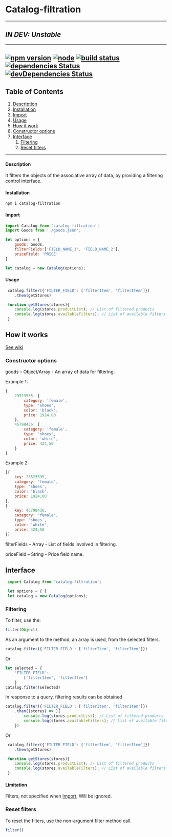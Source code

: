 # Catalog-filtration

---

## *IN DEV: Unstable*

---
[![npm version](https://img.shields.io/npm/v/catalog-filtration.svg)](https://www.npmjs.com/package/catalog-filtration)
[![node](https://img.shields.io/node/v/gh-badges.svg)](https://github.com/mordenius/catalog-filtration)
[![build status](https://travis-ci.org/mordenius/catalog-filtration.svg?branch=master)](https://travis-ci.org/mordenius/catalog-filtration)
[![dependencies Status](https://david-dm.org/mordenius/catalog-filtration/status.svg)](https://david-dm.org/mordenius/catalog-filtration)
[![devDependencies Status](https://david-dm.org/mordenius/catalog-filtration/dev-status.svg)](https://david-dm.org/javiercf/catalog-filtration?type=dev)
---
## Table of Contents
1. [Description](#description)
2. [Installation](#installation)
3. [Import](#import)
4. [Usage](#usage)
5. [How it work](#how-it-work)
6. [Constructor options](#constructor-options)
7. [Interface](#interface)
    1. [Filtering](#filtering)
    2. [Reset filters](#reset-filters)

---

#### <a name="description"></a>Description
It filters the objects of the associative array of data, by providing a filtering control interface.

#### <a name="installation"></a>Installation
```
npm i catalog-filtration
```

#### <a name="import"></a>Import
```javascript
import Catalog from 'catalog-filtration';
import Goods from './goods.json';

let options = {
    goods: Goods,
    filterFields:['FIELD_NAME_1', 'FIELD_NAME_2'],
    priceField: 'PRICE'
}

let catalog = new Catalog(options);
```

#### <a name="usage"></a>Usage
```javascript
 catalog.filter({'FILTER_FIELD': ['filterItem', 'filterItem']})
    .then(getStores)

 function getStores(stores){
    console.log(stores.productList); // List of filtered products
    console.log(stores.availableFilters); // List of available filters for filtered products
 }
```

## <a name="how-it-works"></a>How it works
[See wiki](https://github.com/mordenius/catalog-filtration/wiki)

### <a name="constructor-options"></a>Constructor options
goods – Object/Array - An array of data for filtering.

Example 1:
```javascript
{ 
    23523535: {
        category: 'female',
        type: 'shoes',
        color: 'black',
        price: 1924,00
    },
    45798436: {
        category: 'female',
        type: 'shoes',
        color: 'white',
        price: 424,50
    }
}
```
Example 2:
```javascript
[{
    key: 23523535,
    category: 'female',
    type: 'shoes',
    color: 'black',
    price: 1924,00
},
{
    key: 45798436,
    category: 'female',
    type: 'shoes',
    color: 'white',
    price: 424,50
}]
```
filterFields – Array - List of fields involved in filtering.

priceField – String - Price field name.

## <a name="interface"></a>Interface
```javascript
 import Catalog from 'catalog-filtration';

 let options = { }
 let catalog = new Catalog(options);
```

### <a name="filtering"></a>Filtering
To filter, use the:
```javascript
filter(Object)
```

As an argument to the method, an array is used, from the selected filters.
```javascript
catalog.filter({'FILTER_FIELD': ['filterItem', 'filterItem']})
```
Or
```javascript
let selected = {
    'FILTER_FIELD': 
        ['filterItem', 'filterItem']
    }
catalog.filter(selected)
```
In response to a query, filtering results can be obtained
```javascript
catalog.filter({'FILTER_FIELD': ['filterItem', 'filterItem']})
    .then((stores) => ){
        console.log(stores.productList); // List of filtered products
        console.log(stores.availableFilters); // List of available filters for filtered products
    })
```

Or
```javascript
 catalog.filter({'FILTER_FIELD': ['filterItem', 'filterItem']})
    .then(getStores)

 function getStores(stores){
    console.log(stores.productList); // List of filtered products
    console.log(stores.availableFilters); // List of available filters for filtered products
 }
```

#### Limitation
Filters, not specified when
[Import](#import),
Will be ignored.

### <a name="reset-filters"></a>Reset filters
To reset the filters, use the non-argument filter method call.
```javascript
filter()
```

